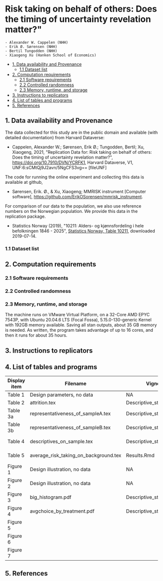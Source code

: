# Risk taking on behalf of others: Does the timing of uncertainty revelation matter?" 

    - Alexander W. Cappelen (NHH)
    - Erik Ø. Sørensen (NHH)
    - Bertil Tungodden (NHH)
    - Xiaogeng Xu (Hanken School of Economics)


- [1. Data availability and Provenance](#1-data-availability-and-provenance)
  - [1.1 Dataset list](#11-dataset-list)
- [2. Computation requirements](#2-computation-requirements)
  - [2.1 Software requirements](#21-software-requirements)
  - [2.2 Controlled randomness](#22-controlled-randomness)
  - [2.3 Memory, runtime, and storage](#23-memory-runtime-and-storage)
- [3. Instructions to replicators](#3-instructions-to-replicators)
- [4. List of tables and programs](#4-list-of-tables-and-programs)
- [5. References](#5-references)



## 1. Data availability and Provenance

The data collected for this study are in the public domain and available (with detailed documentation) from Harvard Dataverse:

- Cappelen, Alexander W.; Sørensen, Erik Ø.; Tungodden, Bertil; Xu, Xiaogeng,
  2021, "Replication Data for: Risk taking on behalf of others: Does the timing
  of uncertainty revelation matter?", https://doi.org/10.7910/DVN/YCRFK1,
  Harvard Dataverse, V1, UNF:6:sCMtQj9J2avn/5NgCFS3vg== [fileUNF]

The code for running the online experiment and collecting this data is available at github,

- Sørensen, Erik. Ø., & Xu, Xiaogeng; MMRISK instrument [Computer software], https://github.com/ErikOSorensen/mmrisk_instrument.

For comparison of our data to the population, we also use reference numbers on the Norwegian population. We provide this data in the replication package.

- Statistics Norway (2019), "10211: Alders- og kjønnsfordeling i hele befolkningen 1846 - 2025", 
  [Statistics Norway, Table 10211](https://www.ssb.no/statbank/table/10211/), downloaded  2019-07-14.

### 1.1 Dataset list


## 2. Computation requirements

### 2.1 Software requirements

### 2.2 Controlled randomness


### 2.3 Memory, runtime, and storage

The machine runs on VMware Virtual Platform, on a 32-Core AMD EPYC 7543P, with Ubuntu 20.04.6 LTS (Focal Fossa), 5.15.0-130-generic Kernel with 192GB memory available.
Saving all stan outputs, about 35 GB memory is needed. As written, the program takes advantage of up to 16 cores, and then it runs for about 35 hours.

## 3. Instructions to replicators

## 4. List of tables and programs

| Display item | Filename   | Vignette | Chunk-name |
|--------------|------------|----------|------------|
| Table 1      | Design parameters, no data  | NA      | NA     |
| Table 2    |  attrition.tex | Descriptive_statistics.Rmd         |   Attrition         |
| Table 3a |   representativeness_of_sampleA.tex  | Descriptive_statistics.Rmd         |   Representativeness of sample         |
| Table 3b |   representativeness_of_sampleB.tex  | Descriptive_statistics.Rmd         |   Representativeness of sample         |
| Table 4      | descriptives_on_sample.tex | Descriptive_statistics.Rmd    | Descriptives on sample  | 
| Table 5     |   average_risk_taking_on_background.tex  | Results.Rmd     |  Regressions of average risk taking |
| Figure 1     | Design illustration, no data | NA | NA |
| Figure 2     | Design illustration, no data | NA | NA |
| Figure 3     | big_histogram.pdf  |  Descriptive_statistics.Rmd     | Distribution of choices  | 
| Figure 4     | avgchoice_by_treatment.pdf  | Descriptive_statistics.Rmd      | Graph of average outcomes    |
| Figure 5     |                      |       |     |
| Figure 6     |                      |        |      |
| Figure 7     |                      |        |      |




## 5. References

